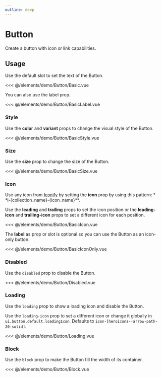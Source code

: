 ```yaml
---
outline: deep
---
```


<script setup>
import Basic from './demo/Button/Basic.vue';
import BasicLabel from './demo/Button/BasicLabel.vue';
import BasicStyle from './demo/Button/BasicStyle.vue';
import BasicSize from './demo/Button/BasicSize.vue';
import BasicIcon from './demo/Button/BasicIcon.vue';
import BasicIconOnly from './demo/Button/BasicIconOnly.vue';
import Disabled from './demo/Button/Disabled.vue';
import Loading from './demo/Button/Loading.vue';
import Block from './demo/Button/Block.vue';
</script>

# Button

Create a button with icon or link capabilities.

## Usage

Use the default slot to set the text of the Button.

<DemoContainer>
  <Basic/>
</DemoContainer>

<<< @/elements/demo/Button/Basic.vue

You can also use the label prop.

<DemoContainer>
  <BasicLabel />
</DemoContainer>

<<< @/elements/demo/Button/BasicLabel.vue

### Style

Use the **color** and **variant** props to change the visual style of the Button.

<DemoContainer>
  <BasicStyle />
</DemoContainer>

<<< @/elements/demo/Button/BasicStyle.vue

### Size

Use the **size** prop to change the size of the Button.

<DemoContainer>
  <BasicSize />
</DemoContainer>

<<< @/elements/demo/Button/BasicSize.vue

### Icon

Use any icon from [Iconify](https://icones.js.org/) by setting the **icon** prop by using this pattern: *
*i-{collection_name}-{icon_name}**.

Use the **leading** and **trailing** props to set the icon position or the **leading-icon** and **trailing-icon** props
to set a different icon for each position.

<DemoContainer>
  <BasicIcon />
</DemoContainer>

<<< @/elements/demo/Button/BasicIcon.vue

The **label** as prop or slot is optional so you can use the Button as an icon-only button.

<DemoContainer>
  <BasicIconOnly />
</DemoContainer>

<<< @/elements/demo/Button/BasicIconOnly.vue

### Disabled

Use the `disabled` prop to disable the Button.

<DemoContainer>
  <Disabled />
</DemoContainer>

<<< @/elements/demo/Button/Disabled.vue

### Loading

Use the `loading` prop to show a loading icon and disable the Button.

Use the `loading-icon` prop to set a different icon or change it globally in `ui.button.default.loadingIcon`. Defaults to
`icon-[heroicons--arrow-path-20-solid]`.

<DemoContainer>
<Loading />
</DemoContainer>

<<< @/elements/demo/Button/Loading.vue

### Block

Use the `block` prop to make the Button fill the width of its container.

<DemoContainer>
<Block />
</DemoContainer>

<<< @/elements/demo/Button/Block.vue